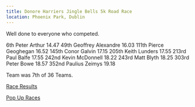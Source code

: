 ```yaml
---
title: Donore Harriers Jingle Bells 5k Road Race
location: Phoenix Park, Dublin
---
```


Well done to everyone who competed.

6th Peter Arthur 14.47 
49th Geoffrey Alexandre 16.03
111th Pierce Geoghegan 16.52
145th Conor Galvin 17.15
205th Keith Lunders 17.55
213rd Paul Balfe 17.55
242nd Kevin McDonnell 18.22
243rd Matt Blyth 18.25
303rd Peter Bowe 18.57
352nd Paulius Zeimys 19.18

Team was 7th of 36 Teams.

<a href="/races/2022-12-03-jingle-bells-5k/" target="_blank" rel="noopener noreferrer">Race Results</a>

<a href="https://www.popupraces.ie/race/jingle-bells-5k-2022/" target="_blank" rel="noopener noreferrer">Pop Up Races</a>
 
